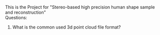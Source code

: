 This is the Project for "Stereo-based high precision human shape sample and reconstruction"  
Questions:
1. What is  the common used 3d point cloud file format?
